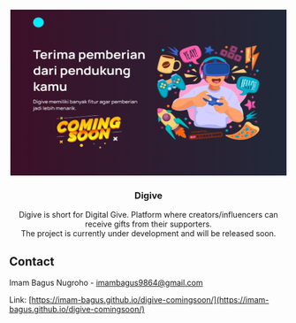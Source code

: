 <!-- PROJECT LOGO -->
<br />
<div align="center">

<img src="vendors/img/preview.png" alt="Logo" width="500" height="300">

<h3 align="center">Digive</h3>

  <p align="center">
    Digive is short for Digital Give. Platform where creators/influencers can receive gifts from their supporters.
    <br/> The project is currently under development and will be released soon.
  </p>
</div>

<!-- CONTACT -->

## Contact

Imam Bagus Nugroho - imambagus9864@gmail.com

Link: [https://imam-bagus.github.io/digive-comingsoon/](https://imam-bagus.github.io/digive-comingsoon/)
